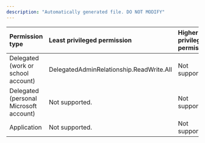 ```yaml
---
description: "Automatically generated file. DO NOT MODIFY"
---
```


|Permission type|Least privileged permission|Higher privileged permissions|
|:---|:---|:---|
|Delegated (work or school account)|DelegatedAdminRelationship.ReadWrite.All|Not supported.|
|Delegated (personal Microsoft account)|Not supported.|Not supported.|
|Application|Not supported.|Not supported.|

